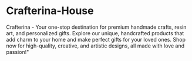 # Crafterina-House
Crafterina - Your one-stop destination for premium handmade crafts, resin art, and personalized gifts. Explore our unique, handcrafted products that add charm to your home and make perfect gifts for your loved ones. Shop now for high-quality, creative, and artistic designs, all made with love and passion!"
